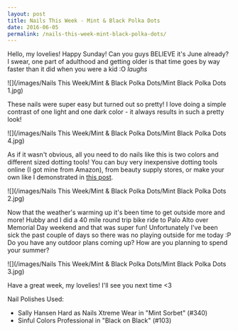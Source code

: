 ```yaml
---
layout: post
title: Nails This Week - Mint & Black Polka Dots
date: 2016-06-05
permalink: /nails-this-week-mint-black-polka-dots/
---
```


Hello, my lovelies! Happy Sunday! Can you guys BELIEVE it's June already? I swear, one part of adulthood and getting older is that time goes by way faster than it did when you were a kid :O *laughs*

![](/images/Nails This Week/Mint & Black Polka Dots/Mint Black Polka Dots 1.jpg)

These nails were super easy but turned out so pretty! I love doing a simple contrast of one light and one dark color - it always results in such a pretty look!

![](/images/Nails This Week/Mint & Black Polka Dots/Mint Black Polka Dots 4.jpg)

As if it wasn't obvious, all you need to do nails like this is two colors and different sized dotting tools! You can buy very inexpensive dotting tools online (I got mine from Amazon), from beauty supply stores, or make your own like I demonstrated in [this post](/tutorial-polka-dots/).

![](/images/Nails This Week/Mint & Black Polka Dots/Mint Black Polka Dots 2.jpg)

Now that the weather's warming up it's been time to get outside more and more! Hubby and I did a 40 mile round trip bike ride to Palo Alto over Memorial Day weekend and that was super fun! Unfortunately I've been sick the past couple of days so there was no playing outside for me today :P Do you have any outdoor plans coming up? How are you planning to spend your summer?

![](/images/Nails This Week/Mint & Black Polka Dots/Mint Black Polka Dots 3.jpg)

Have a great week, my lovelies! I'll see you next time <3

Nail Polishes Used:

- Sally Hansen Hard as Nails Xtreme Wear in "Mint Sorbet" (#340)
- Sinful Colors Professional in "Black on Black" (#103)
